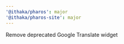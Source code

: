 ```yaml
---
'@ithaka/pharos': major
'@ithaka/pharos-site': major
---
```


Remove deprecated Google Translate widget
